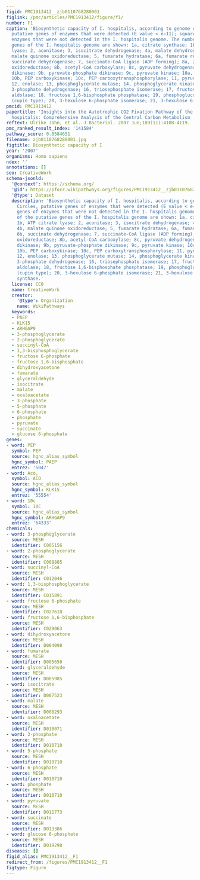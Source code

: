 ```yaml
---
figid: PMC1913412__zjb0110768280001
figlink: /pmc/articles/PMC1913412/figure/f1/
number: F1
caption: 'Biosynthetic capacity of I. hospitalis, according to genome data. Circles,
  putative genes of enzymes that were detected (E value < e−11); squares, genes of
  enzymes that were not detected in the I. hospitalis genome. The numbers of the putative
  genes of the I. hospitalis genome are shown: 1a, citrate synthase; 1b, ATP citrate
  lyase; 2, aconitase; 3, isocitrate dehydrogenase; 4a, malate dehydrogenase; 4b,
  malate quinone oxidoreductase; 5, fumarate hydratase; 6a, fumarate reductase; 6b,
  succinate dehydrogenase; 7, succinate-CoA ligase (ADP forming); 8a, 2-oxoacid-ferredoxin
  oxidoreductase; 8b, acetyl-CoA carboxylase; 8c, pyruvate dehydrogenase; 9a, pyruvate-water
  dikinase; 9b, pyruvate-phosphate dikinase; 9c, pyruvate kinase; 10a, PEP carboxylase;
  10b, PEP carboxykinase; 10c, PEP carboxytransphosphorylase; 11, pyruvate carboxylase;
  12, enolase; 13, phosphoglycerate mutase; 14, phosphoglycerate kinase; 15, glyceraldehyde
  3-phosphate dehydrogenase; 16, triosephosphate isomerase; 17, fructose 1,6-bisphosphate
  aldolase; 18, fructose 1,6-bisphosphate phosphatase; 19, phosphoglucose isomerase
  (cupin type); 20, 3-hexulose 6-phosphate isomerase; 21, 3-hexulose 6-phosphate synthase.'
pmcid: PMC1913412
papertitle: 'Insights into the Autotrophic CO2 Fixation Pathway of the Archaeon Ignicoccus
  hospitalis: Comprehensive Analysis of the Central Carbon Metabolism .'
reftext: Ulrike Jahn, et al. J Bacteriol. 2007 Jun;189(11):4108-4119.
pmc_ranked_result_index: '141584'
pathway_score: 0.8584651
filename: zjb0110768280001.jpg
figtitle: Biosynthetic capacity of I
year: '2007'
organisms: Homo sapiens
ndex: ''
annotations: []
seo: CreativeWork
schema-jsonld:
  '@context': https://schema.org/
  '@id': https://pfocr.wikipathways.org/figures/PMC1913412__zjb0110768280001.html
  '@type': Dataset
  description: 'Biosynthetic capacity of I. hospitalis, according to genome data.
    Circles, putative genes of enzymes that were detected (E value < e−11); squares,
    genes of enzymes that were not detected in the I. hospitalis genome. The numbers
    of the putative genes of the I. hospitalis genome are shown: 1a, citrate synthase;
    1b, ATP citrate lyase; 2, aconitase; 3, isocitrate dehydrogenase; 4a, malate dehydrogenase;
    4b, malate quinone oxidoreductase; 5, fumarate hydratase; 6a, fumarate reductase;
    6b, succinate dehydrogenase; 7, succinate-CoA ligase (ADP forming); 8a, 2-oxoacid-ferredoxin
    oxidoreductase; 8b, acetyl-CoA carboxylase; 8c, pyruvate dehydrogenase; 9a, pyruvate-water
    dikinase; 9b, pyruvate-phosphate dikinase; 9c, pyruvate kinase; 10a, PEP carboxylase;
    10b, PEP carboxykinase; 10c, PEP carboxytransphosphorylase; 11, pyruvate carboxylase;
    12, enolase; 13, phosphoglycerate mutase; 14, phosphoglycerate kinase; 15, glyceraldehyde
    3-phosphate dehydrogenase; 16, triosephosphate isomerase; 17, fructose 1,6-bisphosphate
    aldolase; 18, fructose 1,6-bisphosphate phosphatase; 19, phosphoglucose isomerase
    (cupin type); 20, 3-hexulose 6-phosphate isomerase; 21, 3-hexulose 6-phosphate
    synthase.'
  license: CC0
  name: CreativeWork
  creator:
    '@type': Organization
    name: WikiPathways
  keywords:
  - PAEP
  - KLK15
  - ARHGAP9
  - 3-phosphoglycerate
  - 2-phosphoglycerate
  - succinyl-CoA
  - 1,3-bisphosphoglycerate
  - fructose 6-phosphate
  - fructose 1,6-bisphosphate
  - dihydroxyacetone
  - fumarate
  - glyceraldehyde
  - isocitrate
  - malate
  - oxaloacetate
  - 3-phosphate
  - 5-phosphate
  - 6-phosphate
  - phosphate
  - pyruvate
  - succinate
  - glucose 6-phosphate
genes:
- word: PEP
  symbol: PEP
  source: hgnc_alias_symbol
  hgnc_symbol: PAEP
  entrez: '5047'
- word: Aco,
  symbol: ACO
  source: hgnc_alias_symbol
  hgnc_symbol: KLK15
  entrez: '55554'
- word: 10c
  symbol: 10C
  source: hgnc_alias_symbol
  hgnc_symbol: ARHGAP9
  entrez: '64333'
chemicals:
- word: 3-phosphoglycerate
  source: MESH
  identifier: C005156
- word: 2-phosphoglycerate
  source: MESH
  identifier: C008885
- word: succinyl-CoA
  source: MESH
  identifier: C012046
- word: 1,3-bisphosphoglycerate
  source: MESH
  identifier: C015891
- word: fructose 6-phosphate
  source: MESH
  identifier: C027618
- word: fructose 1,6-bisphosphate
  source: MESH
  identifier: C029063
- word: dihydroxyacetone
  source: MESH
  identifier: D004098
- word: fumarate
  source: MESH
  identifier: D005650
- word: glyceraldehyde
  source: MESH
  identifier: D005985
- word: isocitrate
  source: MESH
  identifier: D007523
- word: malate
  source: MESH
  identifier: D008293
- word: oxaloacetate
  source: MESH
  identifier: D010071
- word: 3-phosphate
  source: MESH
  identifier: D010710
- word: 5-phosphate
  source: MESH
  identifier: D010710
- word: 6-phosphate
  source: MESH
  identifier: D010710
- word: phosphate
  source: MESH
  identifier: D010710
- word: pyruvate
  source: MESH
  identifier: D011773
- word: succinate
  source: MESH
  identifier: D013386
- word: glucose 6-phosphate
  source: MESH
  identifier: D019298
diseases: []
figid_alias: PMC1913412__F1
redirect_from: /figures/PMC1913412__F1
figtype: Figure
---
```

